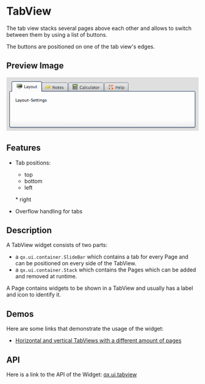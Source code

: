 # TabView

The tab view stacks several pages above each other and allows to switch between
them by using a list of buttons.

The buttons are positioned on one of the tab view's edges.

## Preview Image

![tabview.png](tabview.png)

## Features

- Tab positions:

  - top
  - bottom
  - left

  \* right

- Overflow handling for tabs

## Description

A TabView widget consists of two parts:

- a `qx.ui.container.SlideBar` which contains a tab for every Page and can be
  positioned on every side of the TabView.
- a `qx.ui.container.Stack` which contains the Pages which can be added and
  removed at runtime.

A Page contains widgets to be shown in a TabView and usually has a label and
icon to identify it.

## Demos

Here are some links that demonstrate the usage of the widget:

- [Horizontal and vertical TabViews with a different amount of pages](apps://demobrowser/#widget~TabView.html)

## API

Here is a link to the API of the Widget:
[qx.ui.tabview](apps://apiviewer/#qx.ui.tabview)
